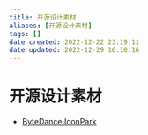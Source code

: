```yaml
---
title: 开源设计素材
aliases: [开源设计素材]
tags: []
date created: 2022-12-22 23:19:11
date updated: 2022-12-29 16:10:16
---
```


# 开源设计素材

- [ByteDance IconPark](https://iconpark.oceanengine.com/home)
